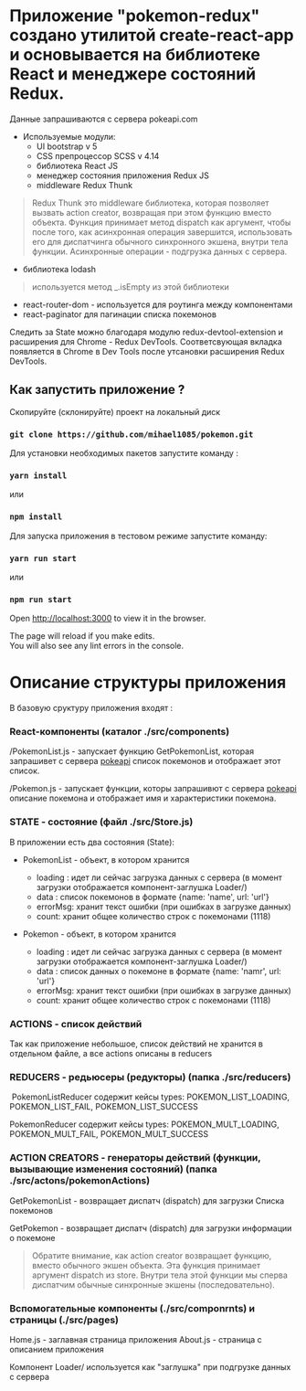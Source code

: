 # Приложение "pokemon-redux" создано утилитой create-react-app и основывается на библиотеке React и менеджере состояний Redux.

Данные запрашиваются с сервера pokeapi.com
 
 * Используемые модули:
 	* UI bootstrap v 5
 	* CSS препроцессор SCSS v 4.14
 	* библиотека React JS
 	* менеджер состояния приложения Redux JS
	* middleware Redux Thunk
> Redux Thunk это middleware библиотека, которая позволяет вызвать action creator, возвращая при этом функцию вместо объекта. Функция принимает метод dispatch как аргумент, чтобы после того, как асинхронная операция завершится, использовать его для диспатчинга обычного синхронного экшена, внутри тела функции. Асинхронные операции - подгрузка данных с сервера.

- библиотека lodash 
> используется метод _.isEmpty из этой библиотеки
- react-router-dom - используется для роутинга между компонентами
- react-paginator для пагинации списка покемонов

Следить за State можно благодаря модулю redux-devtool-extension и расширения для Chrome - Redux DevTools.
Соответсвующая вкладка появляется в Chrome в Dev Tools после утсановки расширения Redux DevTools.


## Как запустить приложение ?

Скопируйте (склонируйте) проект на локальный диск
### `git clone https://github.com/mihael1085/pokemon.git`

Для установки необходимых пакетов запустите команду :
### `yarn install`
или 
### `npm install`

Для запуска приложения в тестовом режиме запустите команду:
### `yarn run start`
или
### `npm run start`

Open [http://localhost:3000](http://localhost:3000) to view it in the browser.

The page will reload if you make edits.\
You will also see any lint errors in the console.



# Описание структуры приложения

В базовую сруктуру приложения входят :

### React-компоненты (каталог ./src/components)

/PokemonList.js - запускает функцию GetPokemonList, которая запрашивет с сервера [pokeapi](https://pokeapi.co) список покемонов и отображает этот список.

/Pokemon.js - запускает функции, которы запрашивют с сервера [pokeapi](https://pokeapi.co) описание покемона и отображает имя и характеристики покемона.


### STATE - состояние (файл ./src/Store.js)
В приложении есть два состояния (State):
* PokemonList - объект, в котором хранится 
	* loading : идет ли сейчас загрузка данных с сервера (в момент загрузки отображается компонент-заглушка Loader/)
	* data : список покемонов в формате {name: 'name', url: 'url'}
	* errorMsg: хранит текст ошибки (при ошибках в загрузке данных)
 	* count: хранит общее количество строк с покемонами (1118)

* Pokemon - объект, в котором хранится
	* loading : идет ли сейчас загрузка данных с сервера (в момент загрузки отображается компонент-заглушка Loader/)
	* data : список данных о покемоне в формате {name: 'namr', url: 'url'}
	* errorMsg: хранит текст ошибки (при ошибках в загрузке данных)
 	* count: хранит общее количество строк с покемонами (1118)



### ACTIONS - список действий
Так как приложение небольшое, список действий не хранится в отдельном файле, а все actions описаны в reducers

### REDUCERS - редьюсеры (редукторы) (папка ./src/reducers)

 PokemonListReducer
содержит кейсы types:	POKEMON_LIST_LOADING, POKEMON_LIST_FAIL, POKEMON_LIST_SUCCESS

PokemonReducer
содержит кейсы types: POKEMON_MULT_LOADING, POKEMON_MULT_FAIL, POKEMON_MULT_SUCCESS

### ACTION CREATORS - генераторы действий (функции, вызывающие изменения состояний) (папка ./src/actons/pokemonActions)

GetPokemonList - возвращает диспатч (dispatch) для загрузки Списка покемонов

GetPokemon - возвращает диспатч (dispatch) для загрузки информации о покемоне

> Обратите внимание, как action creator возвращает функцию, вместо обычного экшен объекта. Эта функция принимает аргумент dispatch из store.
>Внутри тела этой функции мы сперва диспатчим обычные синхронные экшены (последовательно).

### Вспомогательные компоненты (./src/componrnts) и страницы (./src/pages)

Home.js - заглавная страница приложения
About.js - страница с описанием приложения

Компонент Loader/ используется как "заглушка" при подгрузке данных с сервера

